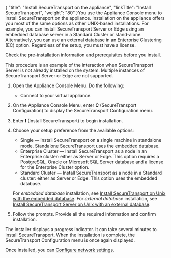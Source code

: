{
    "title": "Install SecureTransport on the appliance",
    "linkTitle": "Install SecureTransport",
    "weight": "80"
}You use the Appliance Console menu to install <span class="mc-variable axway_variables.Component_Short_Name variable">SecureTransport</span> on the appliance. Installation on the appliance offers you most of the same options as other UNIX-based installations. For example, you can install <span class="mc-variable axway_variables.Component_Short_Name variable">SecureTransport</span> Server or Edge using an embedded database server in a Standard Cluster or stand-alone. Alternatively, you can use an external database in an Enterprise Clustering (EC) option. Regardless of the setup, you must have a license.

Check the pre-installation information and prerequisites before you install.

This procedure is an example of the interaction when <span class="mc-variable axway_variables.Component_Short_Name variable">SecureTransport</span> Server is not already installed on the system. Multiple instances of <span class="mc-variable axway_variables.Component_Short_Name variable">SecureTransport</span> Server or Edge are not supported.

1.  Open the Appliance Console Menu. Do the following:
    -   Connect to your virtual appliance.
2.  On the Appliance Console Menu, enter **C** (SecureTransport Configuration) to display the <span class="mc-variable axway_variables.Component_Short_Name variable">SecureTransport</span> Configuration menu.
3.  Enter **I** (Install <span class="mc-variable axway_variables.Component_Short_Name variable">SecureTransport</span>) to begin installation.
4.  Choose your setup preference from the available options:
    -   Single — Install <span class="mc-variable axway_variables.Component_Short_Name variable">SecureTransport</span> on a single machine in standalone mode. Standalone <span class="mc-variable axway_variables.Component_Short_Name variable">SecureTransport</span> uses the embedded database.
    -   Enterprise Cluster — Install <span class="mc-variable axway_variables.Component_Short_Name variable">SecureTransport</span> as a node in an Enterprise cluster: either as Server or Edge. This option requires a PostgreSQL, Oracle or Microsoft SQL Server database and a license for the Enterprise Cluster option.
    -   Standard Cluster — Install <span class="mc-variable axway_variables.Component_Short_Name variable">SecureTransport</span> as a node in a Standard cluster: either as Server or Edge. This option uses the embedded database.

      
    For *embedded database* installation, see [Install SecureTransport on Unix with the embedded database](https://docs.axway.com/bundle/SecureTransport_55_InstallationGuide_allOS_en_HTML5/page/Content/InstallationGuide/install/Installing_SecureTransport_embedded_db_Unix.htm). For *external database* installation, see [Install SecureTransport Server on Unix with an external database](https://docs.axway.com/bundle/SecureTransport_55_InstallationGuide_allOS_en_HTML5/page/Content/InstallationGuide/install/Installing_SecureTransport_Server_external_db_Unix.htm).  
5.  Follow the prompts. Provide all the required information and confirm installation.

The installer displays a progress indicator. It can take several minutes to install <span class="mc-variable axway_variables.Component_Short_Name variable">SecureTransport</span>. When the installation is complete, the <span class="mc-variable axway_variables.Component_Short_Name variable">SecureTransport</span> Configuration menu is once again displayed.

Once installed, you can <a href="../../app_network_config" class="MCXref xref">Configure network settings</a>.

